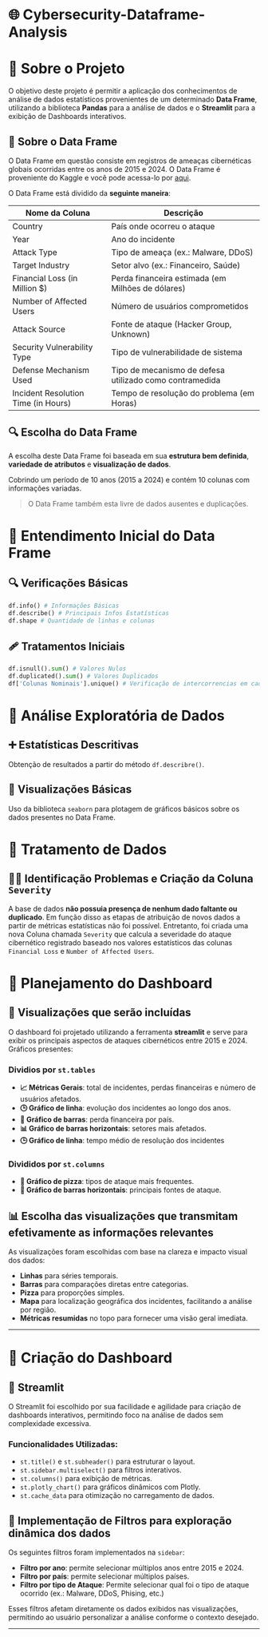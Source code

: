 # 🌐 Cybersecurity-Dataframe-Analysis

# 🚀 Sobre o Projeto
O objetivo deste projeto é permitir a aplicação dos conhecimentos de análise de dados estatísticos provenientes de um determinado **Data Frame**, utilizando a biblioteca **Pandas** para a análise de dados e o **Streamlit** para a exibição de Dashboards interativos.

## 📂 Sobre o Data Frame
O Data Frame em questão consiste em registros de ameaças cibernéticas globais ocorridas entre os anos de 2015 e 2024. O Data Frame é proveniente do Kaggle e você pode acessa-lo por [aqui](https://www.kaggle.com/datasets/atharvasoundankar/global-cybersecurity-threats-2015-2024).

O Data Frame está dividido da **seguinte maneira**:

| Nome da Coluna                      | Descrição                                               |
|-------------------------------------|---------------------------------------------------------|
| Country                             | País onde ocorreu o ataque                              |
| Year                                | Ano do incidente                                        |
| Attack Type                         | Tipo de ameaça (ex.: Malware, DDoS)                     |
| Target Industry                     | Setor alvo (ex.: Financeiro, Saúde)                     |
| Financial Loss (in Million $)       | Perda financeira estimada (em Milhões de dólares)       |
| Number of Affected Users            | Número de usuários comprometidos                        |
| Attack Source                        | Fonte de ataque (Hacker Group, Unknown)                |
| Security Vulnerability Type         | Tipo de vulnerabilidade de sistema                      |
| Defense Mechanism Used              | Tipo de mecanismo de defesa utilizado como contramedida |
| Incident Resolution Time (in Hours) | Tempo de resolução do problema (em Horas)               |

## 🔍 Escolha do Data Frame
A escolha deste Data Frame foi baseada em sua **estrutura bem definida**, **variedade de atributos** e **visualização de dados**.

Cobrindo um período de 10 anos (2015 a 2024) e contém 10 colunas com informações variadas.

> O Data Frame também esta livre de dados ausentes e duplicações.

# 🧐 Entendimento Inicial do Data Frame
## 🔍 Verificações Básicas
```python
df.info() # Informações Básicas
df.describe() # Principais Infos Estatísticas
df.shape # Quantidade de linhas e colunas
```
## 🩹 Tratamentos Iniciais
```python
df.isnull().sum() # Valores Nulos
df.duplicated().sum() # Valores Duplicados
df['Colunas Nominais'].unique() # Verificação de intercorrencias em cada coluna
```
# 🔬 Análise Exploratória de Dados
## ➕ Estatísticas Descritivas
Obtenção de resultados a partir do método `df.describre()`.
## 👀 Visualizações Básicas
Uso da biblioteca `seaborn` para plotagem de gráficos básicos sobre os dados presentes no Data Frame.

# 🔧 Tratamento de Dados
## 😵‍💫 Identificação Problemas e Criação da Coluna `Severity`
A base de dados **não possuia presença de nenhum dado faltante ou duplicado**.
Em função disso as etapas de atribuição de novos dados a partir de métricas estatísticas não foi possível. Entretanto, foi criada uma nova Coluna chamada `Severity` que calcula a severidade do ataque cibernético registrado baseado nos valores estatísticos das colunas `Financial Loss` e `Number of Affected Users`.

# 🧠 Planejamento do Dashboard

## 🎯 Visualizações que serão incluídas

O dashboard foi projetado utilizando a ferramenta **streamlit** e serve para exibir os principais aspectos de ataques cibernéticos entre 2015 e 2024. Gráficos presentes:

### Dividios por `st.tables`
- **📈 Métricas Gerais**: total de incidentes, perdas financeiras e número de usuários afetados.
- **🕒 Gráfico de linha**: evolução dos incidentes ao longo dos anos.
- **💸 Gráfico de barras**: perda financeira por país.
- **📊 Gráfico de barras horizontais**: setores mais afetados.
- **🕒 Gráfico de linha**: tempo médio de resolução dos incidentes
### Divididos por `st.columns`
- **🦠 Gráfico de pizza**: tipos de ataque mais frequentes.
- **🤖 Gráfico de barras horizontais**: principais fontes de ataque.

## 📊 Escolha das visualizações que transmitam efetivamente as informações relevantes

As visualizações foram escolhidas com base na clareza e impacto visual dos dados:

- **Linhas** para séries temporais.
- **Barras** para comparações diretas entre categorias.
- **Pizza** para proporções simples.
- **Mapa** para localização geográfica dos incidentes, facilitando a análise por região.
- **Métricas resumidas** no topo para fornecer uma visão geral imediata.

---

# 🚀 Criação do Dashboard

## 🧰 Streamlit

O Streamlit foi escolhido por sua facilidade e agilidade para criação de dashboards interativos, permitindo foco na análise de dados sem complexidade excessiva.

### Funcionalidades Utilizadas:

- `st.title()` e `st.subheader()` para estruturar o layout.
- `st.sidebar.multiselect()` para filtros interativos.
- `st.columns()` para exibição de métricas.
- `st.plotly_chart()` para gráficos dinâmicos com Plotly.
- `st.cache_data` para otimização no carregamento de dados.

## 🧪 Implementação de Filtros para exploração dinâmica dos dados

Os seguintes filtros foram implementados na `sidebar`:

- **Filtro por ano**: permite selecionar múltiplos anos entre 2015 e 2024.
- **Filtro por país**: permite selecionar múltiplos países.
- **Filtro por tipo de Ataque**: Permite selecionar qual foi o tipo de ataque ocorrido (ex.: Malware, DDoS, Phising, etc.)

Esses filtros afetam diretamente os dados exibidos nas visualizações, permitindo ao usuário personalizar a análise conforme o contexto desejado.

---
